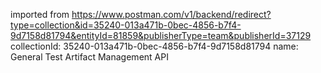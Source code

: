 imported from https://www.postman.com/v1/backend/redirect?type=collection&id=35240-013a471b-0bec-4856-b7f4-9d7158d81794&entityId=81859&publisherType=team&publisherId=37129
collectionId: 35240-013a471b-0bec-4856-b7f4-9d7158d81794
name: General Test Artifact Management API